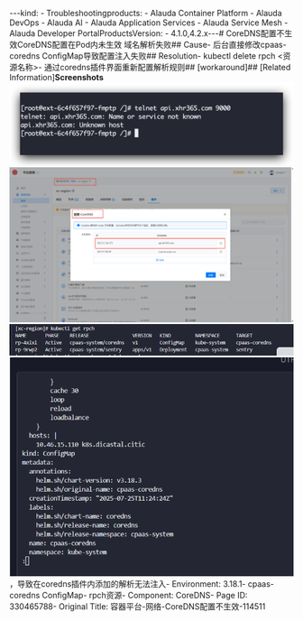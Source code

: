 ---kind:   - Troubleshootingproducts:    - Alauda Container Platform   - Alauda DevOps   - Alauda AI   - Alauda Application Services   - Alauda Service Mesh   - Alauda Developer PortalProductsVersion:   - 4.1.0,4.2.x---<!-- A type of document that involves encountering a fault, diag...it, performing root cause analysis, and providing solutions. --># CoreDNS配置不生效CoreDNS配置在Pod内未生效 域名解析失败## Cause- 后台直接修改cpaas-coredns ConfigMap导致配置注入失败## Resolution- kubectl delete rpch <资源名称>- 通过coredns插件界面重新配置解析规则## [workaround]## [Related Information]**Screenshots**![](assets/rong-qi-ping-tai-wang-luo-corednspei-zhi-bu-sheng-xiao-114511/1754443447_99781_6c2946_62.png)![](assets/rong-qi-ping-tai-wang-luo-corednspei-zhi-bu-sheng-xiao-114511/1754443447_99781_f26dd5_61.png)![](assets/rong-qi-ping-tai-wang-luo-corednspei-zhi-bu-sheng-xiao-114511/mceclip2_1754446619433_5lc5k.png)![](assets/rong-qi-ping-tai-wang-luo-corednspei-zhi-bu-sheng-xiao-114511/mceclip1_1754446556127_qebis.png)，导致在coredns插件内添加的解析无法注入- Environment: 3.18.1- cpaas-coredns ConfigMap- rpch资源- Component: CoreDNS- Page ID: 330465788- Original Title: 容器平台-网络-CoreDNS配置不生效-114511